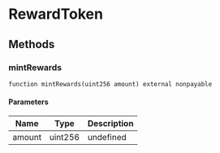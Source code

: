 # RewardToken









## Methods

### mintRewards

```solidity
function mintRewards(uint256 amount) external nonpayable
```





#### Parameters

| Name | Type | Description |
|---|---|---|
| amount | uint256 | undefined |





